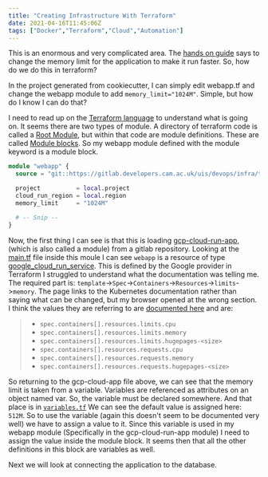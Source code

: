 ```yaml
---
title: "Creating Infrastructure With Terraform"
date: 2021-04-16T11:45:06Z
tags: ["Docker","Terraform","Cloud","Automation"]
---
```


This is an enormous and very complicated area. The 
[hands on guide](https://techdesign.uis.cam.ac.uk/en/latest/guidance/hands-on-google-cloud/#deploy-a-custom-etherpad-image)
says to change
the memory limit for the application to make it run faster. So, how do we do this
in terraform?

In the project generated from cookiecutter, I can simply edit webapp.tf and change
the webapp module to add `memory_limit="1024M"`. Simple, but how do I know I can
do that?

I need to read up on the [Terraform language](https://www.terraform.io/docs/language/index.html)
to understand what is going on. It seems there are two types of module. A directory
of terraform code is called a 
[Root Module](https://www.terraform.io/docs/language/modules/index.html#the-root-module),
but within that code are module definitions.
These are called [Module blocks](https://www.terraform.io/docs/language/modules/syntax.html). 
So my webapp module defined with the module keyword is a module block.

```terraform
module "webapp" {
  source = "git::https://gitlab.developers.cam.ac.uk/uis/devops/infra/terraform/gcp-cloud-run-app.git"

  project          = local.project
  cloud_run_region = local.region
  memory_limit     = "1024M"

  # -- Snip --
}
```

Now,  the first thing I can see is that this is loading 
[gcp-cloud-run-app](https://gitlab.developers.cam.ac.uk/uis/devops/infra/terraform/gcp-cloud-run-app), 
(which is also called a module) from a gitlab repository. Looking at the 
[main.tf](https://gitlab.developers.cam.ac.uk/uis/devops/infra/terraform/gcp-cloud-run-app/-/blob/master/main.tf)
file inside this moule I can see `webapp` is a resource of
type 
[google_cloud_run_service](https://registry.terraform.io/providers/hashicorp/google/latest/docs/resources/cloud_run_service). This is defined by the Google provider in Terraform I struggled to understand
what the documentation was telling me. The required part is: 
`template`->`Spec`->`Containers`->`Resources`->`limits`->`memory`. The page links
to the Kubernetes documentation rather than saying what can be changed,
but my browser opened at the wrong section. I think the values they
are referring to are [documented 
here](https://kubernetes.io/docs/concepts/configuration/manage-resources-containers/#resource-requests-and-limits-of-pod-and-container)
and are:

>  * `spec.containers[].resources.limits.cpu`
>  * `spec.containers[].resources.limits.memory`
>  * `spec.containers[].resources.limits.hugepages-<size>`
>  * `spec.containers[].resources.requests.cpu`
>  * `spec.containers[].resources.requests.memory`
>  * `spec.containers[].resources.requests.hugepages-<size>`

So returning to the gcp-cloud-app file above, we can see that the memory limit is
taken from a variable. Variables are referenced as attributes on an object named var.
So, the variable must be declared somewhere. And that place is in 
[`variables.tf`](https://gitlab.developers.cam.ac.uk/uis/devops/infra/terraform/gcp-cloud-run-app/-/blob/master/variables.tf#L57)
We can see the default value is assigned here: `512M`. So to use the variable (again this
doesn't seem to be documented very well) we have to assign a value to it. Since this
variable is used in my webapp module (Specifically in the gcp-cloud-run-app module)
I need to assign the value inside the module block. It seems then that all the other
definitions in this block are variables as well. 

Next we will look at connecting the application to the database.